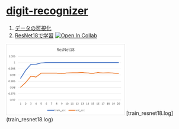 # [digit-recognizer](https://www.kaggle.com/c/digit-recognizer)
1. [データの可視化](visualize.ipynb)
2. [ResNet18で学習](train_resnet18.ipynb) [![Open In Collab](https://colab.research.google.com/assets/colab-badge.svg)](https://colab.research.google.com/github/yukiharada1228/digit_recognizer/blob/main/train_resnet18.ipynb)
<img src="resnet18_learning_curve.png" width="320">
[train_resnet18.log](train_resnet18.log)

